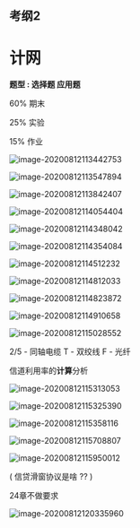 ## 考纲2

# 计网

**题型 : 选择题 应用题**

60% 期末

25% 实验

15% 作业

![image-20200812113442753](https://youpai.roccoshi.top/img/20200812113443.png)

![image-20200812113547894](https://youpai.roccoshi.top/img/20200812160502.png)

![image-20200812113842407](https://youpai.roccoshi.top/img/20200812160508.png)

![image-20200812114054404](https://youpai.roccoshi.top/img/20200812160513.png)

![image-20200812114348042](https://youpai.roccoshi.top/img/20200812160516.png)

![image-20200812114354084](C:\Users\47461\Desktop\计网.assets\image-20200812114354084.png)

![image-20200812114512232](https://youpai.roccoshi.top/img/20200812160521.png)

![image-20200812114812033](https://youpai.roccoshi.top/img/20200812160525.png)

![image-20200812114823872](C:\Users\47461\Desktop\计网.assets\image-20200812114823872.png)

![image-20200812114910658](https://youpai.roccoshi.top/img/20200812160529.png)

![image-20200812115028552](https://youpai.roccoshi.top/img/20200812160555.png)

2/5 - 同轴电缆 T - 双绞线 F - 光纤

信道利用率的**计算**分析

![image-20200812115313053](https://youpai.roccoshi.top/img/20200812160559.png)

![image-20200812115325390](https://youpai.roccoshi.top/img/20200812160603.png)

![image-20200812115358116](C:\Users\47461\Desktop\计网.assets\image-20200812115358116.png)

![image-20200812115708807](https://youpai.roccoshi.top/img/20200812160606.png)

![image-20200812115950012](https://youpai.roccoshi.top/img/20200812160609.png)

( 信贷滑窗协议是啥 ?? )

24章不做要求

![image-20200812120335960](https://youpai.roccoshi.top/img/20200812160611.png)